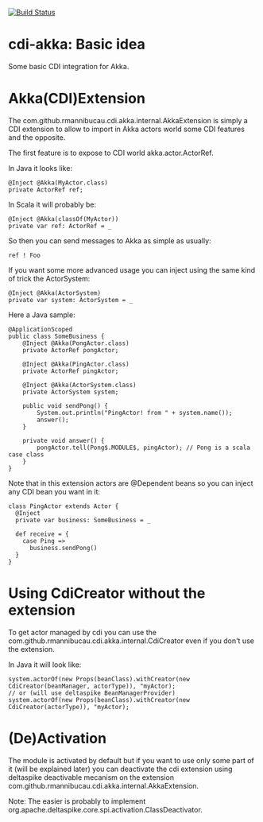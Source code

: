 [![Build Status](https://secure.travis-ci.org/rmannibucau/cdi-akka.png)](http://travis-ci.org/rmannibucau/cdi-akka)


cdi-akka: Basic idea
====================

Some basic CDI integration for Akka.

Akka(CDI)Extension
==================

The com.github.rmannibucau.cdi.akka.internal.AkkaExtension is simply a CDI extension
to allow to import in Akka actors world some CDI features and the opposite.

The first feature is to expose to CDI world akka.actor.ActorRef.

In Java it looks like:

    @Inject @Akka(MyActor.class)
    private ActorRef ref;

In Scala it will probably be:

    @Inject @Akka(classOf(MyActor))
    private var ref: ActorRef = _

So then you can send messages to Akka as simple as usually:

    ref ! Foo

If you want some more advanced usage you can inject using the same kind of trick the ActorSystem:

    @Inject @Akka(ActorSystem)
    private var system: ActorSystem = _

Here a Java sample:

    @ApplicationScoped
    public class SomeBusiness {
        @Inject @Akka(PongActor.class)
        private ActorRef pongActor;

        @Inject @Akka(PingActor.class)
        private ActorRef pingActor;

        @Inject @Akka(ActorSystem.class)
        private ActorSystem system;

        public void sendPong() {
            System.out.println("PingActor! from " + system.name());
            answer();
        }

        private void answer() {
            pongActor.tell(Pong$.MODULE$, pingActor); // Pong is a scala case class
        }
    }

Note that in this extension actors are @Dependent beans so you can inject any CDI bean you want in it:

    class PingActor extends Actor {
      @Inject
      private var business: SomeBusiness = _

      def receive = {
        case Ping =>
          business.sendPong()
      }
    }


Using CdiCreator without the extension
======================================

To get actor managed by cdi you can use the com.github.rmannibucau.cdi.akka.internal.CdiCreator even
if you don't use the extension.

In Java it will look like:

    system.actorOf(new Props(beanClass).withCreator(new CdiCreator(beanManager, actorType)), "myActor);
    // or (will use deltaspike BeanManagerProvider)
    system.actorOf(new Props(beanClass).withCreator(new CdiCreator(actorType)), "myActor);


(De)Activation
==============

The module is activated by default but if you want to use only some part of it (will be explained later)
you can deactivate the cdi extension using deltaspike deactivable mecanism
on the extension com.github.rmannibucau.cdi.akka.internal.AkkaExtension.

Note: The easier is probably to implement org.apache.deltaspike.core.spi.activation.ClassDeactivator.
